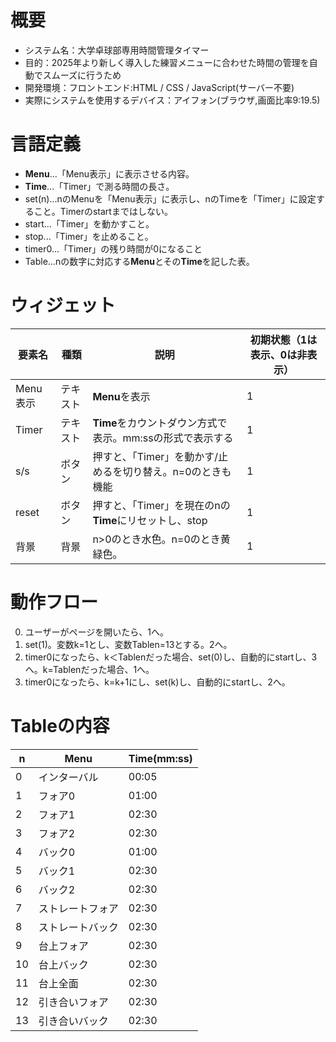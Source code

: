 # 概要
- システム名：大学卓球部専用時間管理タイマー
- 目的：2025年より新しく導入した練習メニューに合わせた時間の管理を自動でスムーズに行うため
- 開発環境：フロントエンド:HTML / CSS / JavaScript(サーバー不要)
- 実際にシステムを使用するデバイス：アイフォン(ブラウザ,画面比率9:19.5)

# 言語定義
- **Menu**...「Menu表示」に表示させる内容。
- **Time**...「Timer」で測る時間の長さ。
- set(n)...nのMenuを「Menu表示」に表示し、nのTimeを「Timer」に設定すること。Timerのstartまではしない。
- start...「Timer」を動かすこと。
- stop...「Timer」を止めること。
- timer0...「Timer」の残り時間が0になること
- Table...nの数字に対応する**Menu**とその**Time**を記した表。

# ウィジェット
要素名|種類|説明|初期状態（1は表示、0は非表示）
-|-|-|-
Menu表示|テキスト|**Menu**を表示|1
Timer|テキスト|**Time**をカウントダウン方式で表示。mm:ssの形式で表示する|1
s/s|ボタン|押すと、「Timer」を動かす/止めるを切り替え。n=0のときも機能|1
reset|ボタン|押すと、「Timer」を現在のnの**Time**にリセットし、stop|1
背景|背景|n>0のとき水色。n=0のとき黄緑色。|1

# 動作フロー
0. ユーザーがページを開いたら、1へ。
1. set(1)。変数k=1とし、変数Tablen=13とする。2へ。
2. timer0になったら、k＜Tablenだった場合、set(0)し、自動的にstartし、3へ。k=Tablenだった場合、1へ。
3. timer0になったら、k=k+1にし、set(k)し、自動的にstartし、2へ。

# Tableの内容

n|**Menu**|**Time**(mm:ss)
-|-|-
0|インターバル|00:05
1|フォア0|01:00
2|フォア1|02:30
3|フォア2|02:30
4|バック0|01:00
5|バック1|02:30
6|バック2|02:30
7|ストレートフォア|02:30
8|ストレートバック|02:30
9|台上フォア|02:30
10|台上バック|02:30
11|台上全面|02:30
12|引き合いフォア|02:30
13|引き合いバック|02:30


